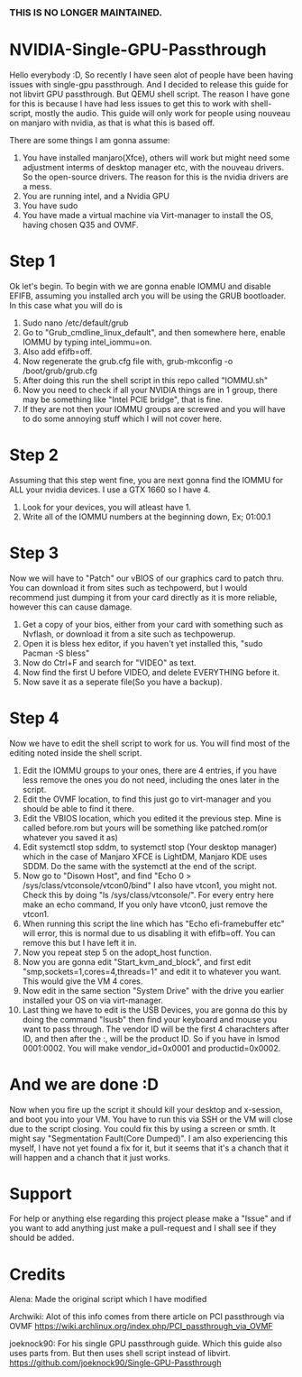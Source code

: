 ### THIS IS NO LONGER MAINTAINED.



# NVIDIA-Single-GPU-Passthrough
Hello everybody :D, So recently I have seen alot of people have been having issues with single-gpu passthrough. And I decided to release this guide for not libvirt GPU passthrough. But QEMU shell script. The reason I have gone for this is because I have had less issues to get this to work with shell-script, mostly the audio. This guide will only work for people using nouveau on manjaro with nvidia, as that is what this is based off. 

There are some things I am gonna assume:
1. You have installed manjaro(Xfce), others will work but might need some adjustment interms of desktop manager etc, with the nouveau drivers. So the open-source drivers. The reason for this is the nvidia drivers are a mess.
2. You are running intel, and a Nvidia GPU
3. You have sudo
4. You have made a virtual machine via Virt-manager to install the OS, having chosen Q35 and OVMF.

# Step 1
Ok let's begin. To begin with we are gonna enable IOMMU and disable EFIFB, assuming you installed arch you will be using the GRUB bootloader. In this case what you will do is
1. Sudo nano /etc/default/grub
2. Go to "Grub_cmdline_linux_default", and then somewhere here, enable IOMMU by typing intel_iommu=on.
3. Also add efifb=off.
4. Now regenerate the grub.cfg file with, grub-mkconfig -o /boot/grub/grub.cfg
5. After doing this run the shell script in this repo called "IOMMU.sh"
6. Now you need to check if all your NVIDIA things are in 1 group, there may be something like "Intel PCIE bridge", that is fine.
7. If they are not then your IOMMU groups are screwed and you will have to do some annoying stuff which I will not cover here.

# Step 2
Assuming that this step went fine, you are next gonna find the IOMMU for ALL your nvidia devices. I use a GTX 1660 so I have 4.
1. Look for your devices, you will atleast have 1.
2. Write all of the IOMMU numbers at the beginning down, Ex; 01:00.1

# Step 3
Now we will have to "Patch" our vBIOS of our graphics card to patch thru. You can download it from sites such as techpowerd, but I would recommend just dumping it from your card directly as it is more reliable, however this can cause damage. 
1. Get a copy of your bios, either from your card with something such as Nvflash, or download it from a site such as techpowerup.
2. Open it is bless hex editor, if you haven't yet installed this, "sudo Pacman -S bless"
3. Now do Ctrl+F and search for "VIDEO" as text.
4. Now find the first U before VIDEO, and delete EVERYTHING before it. 
5. Now save it as a seperate file(So you have a backup).

# Step 4
Now we have to edit the shell script to work for us. You will find most of the editing noted inside the shell script.
1. Edit the IOMMU groups to your ones, there are 4 entries, if you have less remove the ones you do not need, including the ones later in the script.
2. Edit the OVMF location, to find this just go to virt-manager and you should be able to find it there.
3. Edit the VBIOS location, which you edited it the previous step. Mine is called before.rom but yours will be something like patched.rom(or whatever you saved it as)
4. Edit systemctl stop sddm, to systemctl stop (Your desktop manager) which in the case of Manjaro XFCE is LightDM, Manjaro KDE uses SDDM. Do the same with the systemctl at the end of the script.
5. Now go to "Disown Host", and find "Echo 0 > /sys/class/vtconsole/vtcon0/bind" I also have vtcon1, you might not. Check this by doing "ls /sys/class/vtconsole/". For every entry here make an echo command, If you only have vtcon0, just remove the vtcon1. 
6. When running this script the line which has "Echo efi-framebuffer etc" will error, this is normal due to us disabling it with efifb=off. You can remove this but I have left it in.
7. Now you repeat step 5 on the adopt_host function.
8. Now you are gonna edit "Start_kvm_and_block", and first edit "smp,sockets=1,cores=4,threads=1" and edit it to whatever you want. This would give the VM 4 cores.
9. Now edit in the same section "System Drive" with the drive you earlier installed your OS on via virt-manager.
10. Last thing we have to edit is the USB Devices, you are gonna do this by doing the command "lsusb" then find your keyboard and mouse you want to pass through. The vendor ID will be the first 4 charachters after ID, and then after the :, will be the product ID. So if you have in lsmod 0001:0002. You will make vendor_id=0x0001 and productid=0x0002.


# And we are done :D
Now when you fire up the script it should kill your desktop and x-session, and boot you into your VM. You have to run this via SSH or the VM will close due to the script closing. You could fix this by using a screen or smth. It might say "Segmentation Fault(Core Dumped)". I am also experiencing this myself, I have not yet found a fix for it, but it seems that it's a chanch that it will happen and a chanch that it just works.

# Support
For help or anything else regarding this project please make a "Issue" and if you want to add anything just make a pull-request and I shall see if they should be added.

# Credits
Alena: Made the original script which I have modified

Archwiki: Alot of this info comes from there article on PCI passthrough via OVMF
https://wiki.archlinux.org/index.php/PCI_passthrough_via_OVMF

joeknock90: For his single GPU passthrough guide. Which this guide also uses parts from. But then uses shell script instead of libvirt.
https://github.com/joeknock90/Single-GPU-Passthrough
